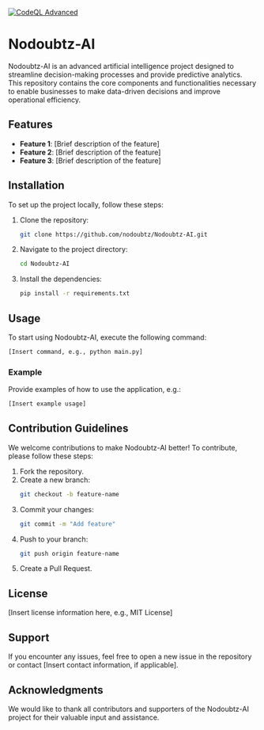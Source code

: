 [![CodeQL Advanced](https://github.com/nodoubtz/Nodoubtz-AI/actions/workflows/codeql.yml/badge.svg?branch=nodoubtz-patch-20)](https://github.com/nodoubtz/Nodoubtz-AI/actions/workflows/codeql.yml)


# Nodoubtz-AI

Nodoubtz-AI is an advanced artificial intelligence project designed to streamline decision-making processes and provide predictive analytics. This repository contains the core components and functionalities necessary to enable businesses to make data-driven decisions and improve operational efficiency.

## Features

- **Feature 1**: [Brief description of the feature]
- **Feature 2**: [Brief description of the feature]
- **Feature 3**: [Brief description of the feature]

## Installation

To set up the project locally, follow these steps:

1. Clone the repository:
   ```bash
   git clone https://github.com/nodoubtz/Nodoubtz-AI.git
   ```
2. Navigate to the project directory:
   ```bash
   cd Nodoubtz-AI
   ```
3. Install the dependencies:
   ```bash
   pip install -r requirements.txt
   ```

## Usage

To start using Nodoubtz-AI, execute the following command:
```bash
[Insert command, e.g., python main.py]
```

### Example
Provide examples of how to use the application, e.g.:
```bash
[Insert example usage]
```

## Contribution Guidelines

We welcome contributions to make Nodoubtz-AI better! To contribute, please follow these steps:

1. Fork the repository.
2. Create a new branch:
   ```bash
   git checkout -b feature-name
   ```
3. Commit your changes:
   ```bash
   git commit -m "Add feature"
   ```
4. Push to your branch:
   ```bash
   git push origin feature-name
   ```
5. Create a Pull Request.

## License

[Insert license information here, e.g., MIT License]

## Support

If you encounter any issues, feel free to open a new issue in the repository or contact [Insert contact information, if applicable].

## Acknowledgments

We would like to thank all contributors and supporters of the Nodoubtz-AI project for their valuable input and assistance.
